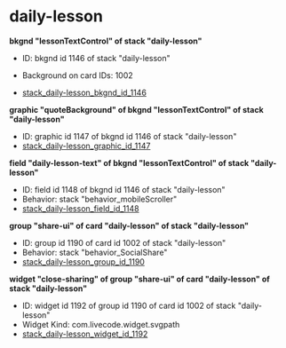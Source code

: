 # daily-lesson
**bkgnd "lessonTextControl" of stack "daily-lesson"**
* ID: bkgnd id 1146 of stack "daily-lesson"

* Background on card IDs: 1002
* [stack_daily-lesson_bkgnd_id_1146](./../../ScriptTracker/modules/daily-lesson_Scripts/stack_daily-lesson_bkgnd_id_1146.livecodescript)

**graphic "quoteBackground" of bkgnd "lessonTextControl" of stack "daily-lesson"**
* ID: graphic id 1147 of bkgnd id 1146 of stack "daily-lesson"
* [stack_daily-lesson_graphic_id_1147](./../../ScriptTracker/modules/daily-lesson_Scripts/stack_daily-lesson_graphic_id_1147.livecodescript)

**field "daily-lesson-text" of bkgnd "lessonTextControl" of stack "daily-lesson"**
* ID: field id 1148 of bkgnd id 1146 of stack "daily-lesson"
* Behavior: stack "behavior_mobileScroller"
* [stack_daily-lesson_field_id_1148](./../../ScriptTracker/modules/daily-lesson_Scripts/stack_daily-lesson_field_id_1148.livecodescript)

**group "share-ui" of card "daily-lesson" of stack "daily-lesson"**
* ID: group id 1190 of card id 1002 of stack "daily-lesson"
* Behavior: stack "behavior_SocialShare"
* [stack_daily-lesson_group_id_1190](./../../ScriptTracker/modules/daily-lesson_Scripts/stack_daily-lesson_group_id_1190.livecodescript)

**widget "close-sharing" of group "share-ui" of card "daily-lesson" of stack "daily-lesson"**
* ID: widget id 1192 of group id 1190 of card id 1002 of stack "daily-lesson"
* Widget Kind: com.livecode.widget.svgpath
* [stack_daily-lesson_widget_id_1192](./../../ScriptTracker/modules/daily-lesson_Scripts/stack_daily-lesson_widget_id_1192.livecodescript)

